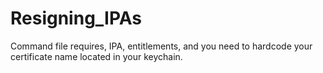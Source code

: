 # Resigning_IPAs

Command file requires, IPA, entitlements, and you need to hardcode your certificate name located in your keychain. 